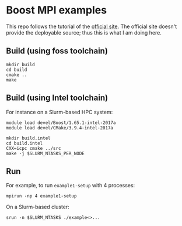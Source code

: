 # Boost MPI examples
This repo follows the tutorial of the [official site](http://www.boost.org/doc/libs/1_59_0/doc/html/mpi/tutorial.html). The official site doesn't provide the deployable source; thus this is what I am doing here.

## Build (using foss toolchain)

```
mkdir build
cd build
cmake ..
make
```

## Build (using Intel toolchain)

For instance on a Slurm-based HPC system:

```
module load devel/Boost/1.65.1-intel-2017a
module load devel/CMake/3.9.4-intel-2017a

mkdir build.intel
cd build.intel
CXX=icpc cmake ../src
make -j $SLURM_NTASKS_PER_NODE
```

## Run

For example, to run `example1-setup` with 4 processes:

```
mpirun -np 4 example1-setup
```

On a Slurm-based cluster:

```
srun -n $SLURM_NTASKS ./example<>...
```